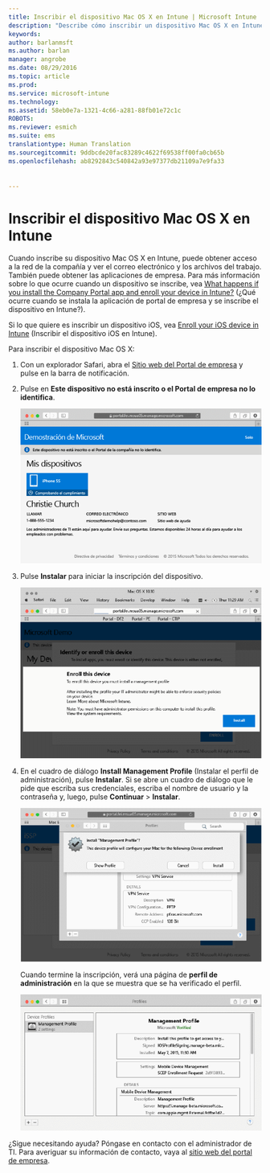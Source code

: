 ```yaml
---
title: Inscribir el dispositivo Mac OS X en Intune | Microsoft Intune
description: "Describe cómo inscribir un dispositivo Mac OS X en Intune."
keywords: 
author: barlanmsft
ms.author: barlan
manager: angrobe
ms.date: 08/29/2016
ms.topic: article
ms.prod: 
ms.service: microsoft-intune
ms.technology: 
ms.assetid: 58eb0e7a-1321-4c66-a281-88fb01e72c1c
ROBOTS: 
ms.reviewer: esmich
ms.suite: ems
translationtype: Human Translation
ms.sourcegitcommit: 9ddbcde20fac83289c4622f69538ff00fa0cb65b
ms.openlocfilehash: ab8292843c540842a93e97377db21109a7e9fa33


---
```



# <a name="enroll-your-mac-os-x-device-in-intune"></a>Inscribir el dispositivo Mac OS X en Intune

Cuando inscribe su dispositivo Mac OS X en Intune, puede obtener acceso a la red de la compañía y ver el correo electrónico y los archivos del trabajo. También puede obtener las aplicaciones de empresa. Para más información sobre lo que ocurre cuando un dispositivo se inscribe, vea [What happens if you install the Company Portal app and enroll your device in Intune?](what-happens-if-you-install-the-company-portal-app-and-enroll-your-device-in-intune-ios.md) (¿Qué ocurre cuando se instala la aplicación de portal de empresa y se inscribe el dispositivo en Intune?).

Si lo que quiere es inscribir un dispositivo iOS, vea [Enroll your iOS device in Intune](enroll-your-device-in-intune-ios.md) (Inscribir el dispositivo iOS en Intune).


Para inscribir el dispositivo Mac OS X:

1.  Con un explorador Safari, abra el [Sitio web del Portal de empresa](https://portal.manage.microsoft.com) y pulse en la barra de notificación.

2.  Pulse en **Este dispositivo no está inscrito o el Portal de empresa no lo identifica**.

    ![device-not-enrolled](./media/1-macosx-enroll-tap-enroll.png)

3.  Pulse **Instalar** para iniciar la inscripción del dispositivo.

    ![tap-install-to-enroll](./media/2-macosx-enroll--install-button.png)

4.  En el cuadro de diálogo **Install Management Profile** (Instalar el perfil de administración), pulse **Instalar**. Si se abre un cuadro de diálogo que le pide que escriba sus credenciales, escriba el nombre de usuario y la contraseña y, luego, pulse **Continuar** &gt; **Instalar**.

    ![install-management-profile](./media/3-macosx-enroll-tap-install.png)

    Cuando termine la inscripción, verá una página de **perfil de administración** en la que se muestra que se ha verificado el perfil.

    ![management-profile-verified](./media/4-macosx-enroll-done.png)

¿Sigue necesitando ayuda? Póngase en contacto con el administrador de TI. Para averiguar su información de contacto, vaya al [sitio web del portal de empresa](http://portal.manage.microsoft.com).



<!--HONumber=Nov16_HO1-->



